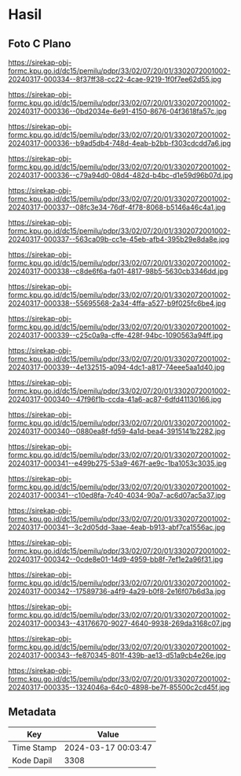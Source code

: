 # Hasil

## Foto C Plano

https://sirekap-obj-formc.kpu.go.id/dc15/pemilu/pdpr/33/02/07/20/01/3302072001002-20240317-000334--8f37ff38-cc22-4cae-9219-1f0f7ee62d55.jpg

https://sirekap-obj-formc.kpu.go.id/dc15/pemilu/pdpr/33/02/07/20/01/3302072001002-20240317-000336--0bd2034e-6e91-4150-8676-04f3618fa57c.jpg

https://sirekap-obj-formc.kpu.go.id/dc15/pemilu/pdpr/33/02/07/20/01/3302072001002-20240317-000336--b9ad5db4-748d-4eab-b2bb-f303cdcdd7a6.jpg

https://sirekap-obj-formc.kpu.go.id/dc15/pemilu/pdpr/33/02/07/20/01/3302072001002-20240317-000336--c79a94d0-08d4-482d-b4bc-d1e59d96b07d.jpg

https://sirekap-obj-formc.kpu.go.id/dc15/pemilu/pdpr/33/02/07/20/01/3302072001002-20240317-000337--08fc3e34-76df-4f78-8068-b5146a46c4a1.jpg

https://sirekap-obj-formc.kpu.go.id/dc15/pemilu/pdpr/33/02/07/20/01/3302072001002-20240317-000337--563ca09b-cc1e-45eb-afb4-395b29e8da8e.jpg

https://sirekap-obj-formc.kpu.go.id/dc15/pemilu/pdpr/33/02/07/20/01/3302072001002-20240317-000338--c8de6f6a-fa01-4817-98b5-5630cb3346dd.jpg

https://sirekap-obj-formc.kpu.go.id/dc15/pemilu/pdpr/33/02/07/20/01/3302072001002-20240317-000338--55695568-2a34-4ffa-a527-b9f025fc6be4.jpg

https://sirekap-obj-formc.kpu.go.id/dc15/pemilu/pdpr/33/02/07/20/01/3302072001002-20240317-000339--c25c0a9a-cffe-428f-94bc-1090563a94ff.jpg

https://sirekap-obj-formc.kpu.go.id/dc15/pemilu/pdpr/33/02/07/20/01/3302072001002-20240317-000339--4e132515-a094-4dc1-a817-74eee5aa1d40.jpg

https://sirekap-obj-formc.kpu.go.id/dc15/pemilu/pdpr/33/02/07/20/01/3302072001002-20240317-000340--47f96f1b-ccda-41a6-ac87-6dfd41130166.jpg

https://sirekap-obj-formc.kpu.go.id/dc15/pemilu/pdpr/33/02/07/20/01/3302072001002-20240317-000340--0880ea8f-fd59-4a1d-bea4-3915141b2282.jpg

https://sirekap-obj-formc.kpu.go.id/dc15/pemilu/pdpr/33/02/07/20/01/3302072001002-20240317-000341--e499b275-53a9-467f-ae9c-1ba1053c3035.jpg

https://sirekap-obj-formc.kpu.go.id/dc15/pemilu/pdpr/33/02/07/20/01/3302072001002-20240317-000341--c10ed8fa-7c40-4034-90a7-ac6d07ac5a37.jpg

https://sirekap-obj-formc.kpu.go.id/dc15/pemilu/pdpr/33/02/07/20/01/3302072001002-20240317-000341--3c2d05dd-3aae-4eab-b913-abf7ca1556ac.jpg

https://sirekap-obj-formc.kpu.go.id/dc15/pemilu/pdpr/33/02/07/20/01/3302072001002-20240317-000342--0cde8e01-14d9-4959-bb8f-7ef1e2a96f31.jpg

https://sirekap-obj-formc.kpu.go.id/dc15/pemilu/pdpr/33/02/07/20/01/3302072001002-20240317-000342--17589736-a4f9-4a29-b0f8-2e16f07b6d3a.jpg

https://sirekap-obj-formc.kpu.go.id/dc15/pemilu/pdpr/33/02/07/20/01/3302072001002-20240317-000343--43176670-9027-4640-9938-269da3168c07.jpg

https://sirekap-obj-formc.kpu.go.id/dc15/pemilu/pdpr/33/02/07/20/01/3302072001002-20240317-000343--fe870345-801f-439b-ae13-d51a9cb4e26e.jpg

https://sirekap-obj-formc.kpu.go.id/dc15/pemilu/pdpr/33/02/07/20/01/3302072001002-20240317-000335--1324046a-64c0-4898-be7f-85500c2cd45f.jpg


## Metadata

| Key        | Value               |
| ---------- | ------------------- |
| Time Stamp | 2024-03-17 00:03:47 |
| Kode Dapil | 3308                |



